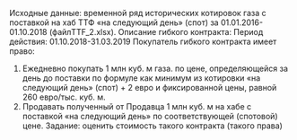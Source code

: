 Исходные данные: временной ряд исторических котировок газа с поставкой на хаб ТТФ «на следующий день» (спот) за 01.01.2016-01.10.2018 (файлTTF_2.xlsx).
Описание гибкого контракта: 
Период действия: 01.10.2018-31.03.2019
Покупатель гибкого контракта имеет право:
  1) Ежедневно покупать 1 млн куб. м газа. по цене, определяющейся за день до поставки по формуле как минимум из котировки «на следующий день» (спот) + 2 евро и фиксированной цены, равной 260 евро/тыс. куб. м. 
  2) Продавать полученный от Продавца 1 млн куб. м на хабе с поставкой «на следующий день» по соответствующей (спотовой) цене.
Задание: оценить стоимость такого контракта (такого права)
